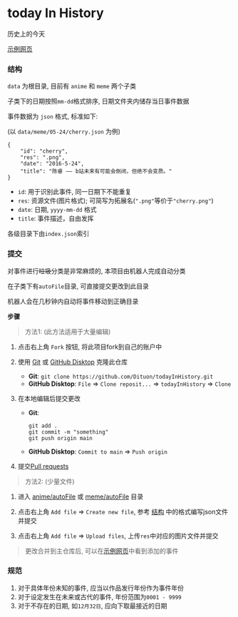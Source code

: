 # today In History
 
历史上的今天

[示例网页](https://dituon.github.io/todayInHistory/)

### 结构

`data` 为根目录, 目前有 `anime` 和 `meme` 两个子类

子类下的日期按照`mm-dd`格式排序, 日期文件夹内储存当日事件数据

事件数据为 `json` 格式, 标准如下: 

(以 `data/meme/05-24/cherry.json` 为例)

```
{
    "id": "cherry",
    "res": ".png",
    "date": "2016-5-24",
    "title": "陈睿 —— b站未来有可能会倒闭，但绝不会变质。"
}
```

- `id`: 用于识别此事件, 同一日期下不能重复
- `res`: 资源文件(图片格式); 可简写为拓展名(`".png"`等价于`"cherry.png"`)
- `date`: 日期, `yyyy-mm-dd` 格式
- `title`: 事件描述，自由发挥

各级目录下由`index.json`索引

### 提交

对事件进行~~垃圾~~分类是非常麻烦的, 本项目由机器人完成自动分类

在子类下有`autoFile`目录, 可直接提交更改到此目录

机器人会在几秒钟内自动将事件移动到正确目录

**步骤**

> 方法1: (此方法适用于大量编辑)

1. 点击右上角 `Fork` 按钮, 将此项目fork到自己的账户中

2. 使用 [Git](https://git-scm.com/) 或 [GitHub Disktop](https://desktop.github.com/) 克隆此仓库
    - **Git**: `git clone https://github.com/Dituon/todayInHistory.git`
    - **GitHub Disktop**: `File` => `Clone reposit...` => `todayInHistory` => `Clone`

3. 在本地编辑后提交更改
    - **Git**: 
         ```
        git add .
        git commit -m "something"
        git push origin main
        ```
    - **GitHub Disktop**: `Commit to main` => `Push origin`

4. 提交[Pull requests](https://github.com/Dituon/todayInHistory/compare)

> 方法2: (少量文件)

1. 进入 [anime/autoFile](https://github.com/Dituon/todayInHistory/new/main/data/anime/autoFile) 或 [meme/autoFile](https://github.com/Dituon/todayInHistory/new/main/data/meme/autoFile) 目录

2. 点击右上角 `Add file` => `Create new file`, 参考 [结构](https://github.com/Dituon/todayInHistory#%E7%BB%93%E6%9E%84) 中的格式编写json文件并提交

3. 点击右上角 `Add file` => `Upload files`, 上传`res`中对应的图片文件并提交

> 更改合并到主仓库后, 可以在[示例网页](https://dituon.github.io/todayInHistory/)中看到添加的事件

### 规范

1. 对于具体年份未知的事件, 应当以作品发行年份作为事件年份
2. 对于设定发生在未来或古代的事件, 年份范围为`0001 - 9999`
3. 对于不存在的日期, 如`12月32日`, 应向下取最接近的日期
